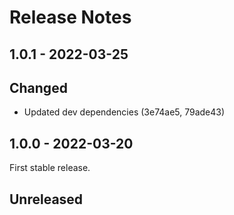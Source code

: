 # Release Notes

## 1.0.1 - 2022-03-25

## Changed

- Updated dev dependencies (3e74ae5, 79ade43)

## 1.0.0 - 2022-03-20

First stable release.

## Unreleased
